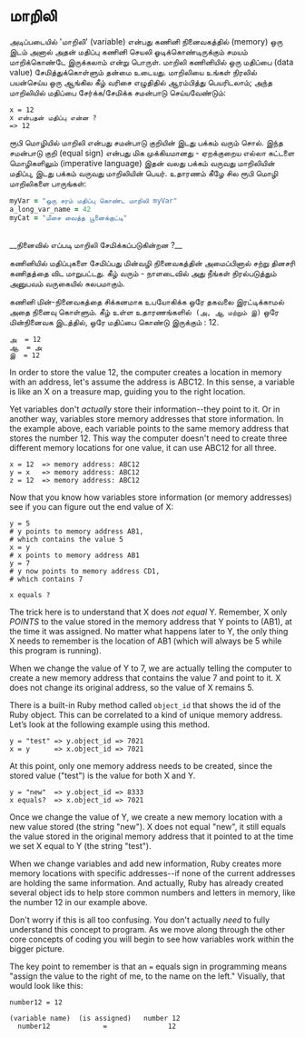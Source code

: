 # மாறிலி

அடிப்படையில் 'மாறிலி' (variable) என்பது கணினி நினைவகத்தில் (memory) ஒரு இடம் அனால் அதன் மதிப்பு கணினி செயலி ஓடிக்கொண்டிருக்கும் சமயம் மாறிக்கொண்டே இருக்கலாம் என்று பொருள். மாறிலி கணினியில் ஒரு மதிப்பை (data value) சேமித்துக்கொள்ளும் தன்மை உடையது. மாறிலியை உங்கள் நிரலில் பயன்செய்ய ஒரு ஆங்கில கீழ் வரிசை எழுதிதில் ஆரம்பித்து பெயரிடலாம்; அந்த மாறிலியில் மதிப்பை சேர்க்க/சேமிக்க சமன்பாடு செய்யவேண்டும்:

```
x = 12
x என்பதன் மதிப்பு என்ன ?
=> 12
```

ரூபி மொழியில் மாறிலி என்பது சமன்பாடு குறியின் இடது பக்கம் வரும் சொல். இந்த சமன்பாடு குறி (equal sign) என்பது மிக முக்கியமானது - ஏறக்குறைய எல்லா கட்டளை மொழிகளிலும் (imperative language) இதன் வலது பக்கம் வருவது மாறிலியின் மதிப்பு, இடது பக்கம் வருவது மாறிலியின் பெயர். உதாரணம் கீழே சில ரூபி மொழி மாறிலிகளை பாருங்கள்:
```ruby
myVar = "ஒரு சரம் மதிப்பு கொண்ட மாறிலி myVar"
a_long_var_name = 42
myCat = "மீசை வைத்த பூனைக்குட்டி"
```

<br />
__நினைவில் எப்படி மாறிலி சேமிக்கப்படுகின்றன ?__


கணினியில் மதிப்புகளை சேமிப்பது மின்வழி நினைவகத்தின் அமைப்பினால் சற்று தினசரி கணிதத்தை விட மாறுபட்டது. கீழ் வரும் - நாளடைவில் அது நீங்கள் நிரல்படுத்தும் அனுபவம் வருகையில் சுலபமாகும்.

கணினி மின்-நினைவகத்தை சிக்கனமாக உபயோகிக்க ஒரே தகவலை இரட்டிக்காமல் அதை நினைவு கொள்ளும். கீழ் உள்ள உதாரணங்களில்  `(அ, ஆ மற்றும் இ)` ஒரே மின்நினைவக இடத்தில், ஒரே மதிப்பை கொண்டு இருக்கும் : 12.

```
அ  = 12
ஆ  = அ
இ  = 12
```

In order to store the value 12, the computer creates a location in memory with an address, let's assume the address is ABC12. In this sense, a variable is like an X on a treasure map, guiding you to the right location.

Yet variables don't _actually_ store their information--they point to it. Or in another way, variables store memory addresses that store information. In the example above, each variable points to the same memory address that stores the number 12. This way the computer doesn't need to create three different memory locations for one value, it can use ABC12 for all three.

```
x = 12  => memory address: ABC12
y = x   => memory address: ABC12
z = 12  => memory address: ABC12
```

Now that you know how variables store information (or memory addresses) see if you can figure out the end value of X:

```
y = 5
# y points to memory address AB1,
# which contains the value 5
x = y
# x points to memory address AB1
y = 7
# y now points to memory address CD1,
# which contains 7

x equals ?
```

The trick here is to understand that X does _not equal_ Y. Remember, X only _POINTS_ to the value stored in the memory address that Y points to (AB1), at the time it was assigned. No matter what happens later to Y, the only thing X needs to remember is the location of AB1 (which will always be 5 while this program is running).

When we change the value of Y to 7, we are actually telling the computer to create a new memory address that contains the value 7 and point to it. X does not change its original address, so the value of X remains 5.

There is a built-in Ruby method called `object_id` that shows the id of the Ruby object. This can be correlated to a kind of unique memory address. Let’s look at the following example using this method.

```
y = "test" => y.object_id => 7021
x = y      => x.object_id => 7021
```

At this point, only one memory address needs to be created, since the stored value ("test") is the value for both X and Y.

```
y = "new"  => y.object_id => 8333
x equals?  => x.object_id => 7021
```

Once we change the value of Y, we create a new memory location with a new value stored (the string "new"). X does not equal "new", it still equals the value stored in the original memory address that it pointed to at the time we set X equal to Y (the string "test").

When we change variables and add new information, Ruby creates more memory locations with specific addresses--if none of the current addresses are holding the same information. And actually, Ruby has already created several object ids to help store common numbers and letters in memory, like the number 12 in our example above.

Don't worry if this is all too confusing. You don't actually _need_ to fully understand this concept to program. As we move along through the other core concepts of coding you will begin to see how variables work within the bigger picture.

The key point to remember is that an `=` equals sign in programming means "assign the value to the right of me, to the name on the left." Visually, that would look like this:

```
number12 = 12

(variable name)  (is assigned)   number 12
  number12             =               12

```

<div style="height:30px;"></div>
